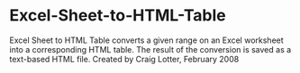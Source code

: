 Excel-Sheet-to-HTML-Table
=========================

Excel Sheet to HTML Table converts a given range on an Excel worksheet into a corresponding HTML table. The result of the conversion is saved as a text-based HTML file.  Created by Craig Lotter, February 2008
